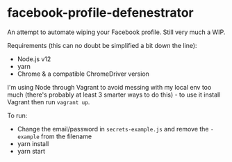 # facebook-profile-defenestrator

An attempt to automate wiping your Facebook profile. Still very much a WIP.

Requirements (this can no doubt be simplified a bit down the line):

- Node.js v12
- yarn
- Chrome & a compatible ChromeDriver version

I'm using Node through Vagrant to avoid messing with my local env too much
(there's probably at least 3 smarter ways to do this) - to use it install
Vagrant then run `vagrant up`.

To run:

- Change the email/password in `secrets-example.js` and remove the `-example`
  from the filename
- yarn install
- yarn start
